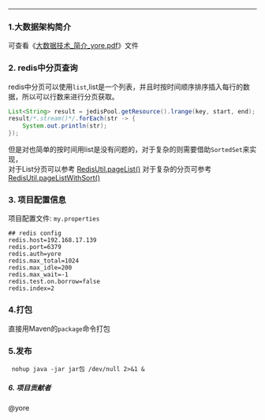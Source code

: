
-----------------
### 1.大数据架构简介
可查看《[大数据技术_简介_yore.pdf](./大数据技术_简介_yore.pdf)》文件

### 2. redis中分页查询
redis中分页可以使用`list`,list是一个列表，并且时按时间顺序排序插入每行的数据，所以可以行数来进行分页获取。
```java
List<String> result = jedisPool.getResource().lrange(key, start, end);
result/*.stream()*/.forEach(str -> {
    System.out.println(str);
});
```
但是对也简单的按时间用list是没有问题的，对于复杂的则需要借助`SortedSet`来实现，
<br/>
对于List分页可以参考 [RedisUtil.pageList()](./src/main/java/top/cnstu/apitx/utils/RedisUtil.java)
对于复杂的分页可参考 [RedisUtil.pageListWithSort()](./src/main/java/top/cnstu/apitx/utils/RedisUtil.java)


### 3. 项目配置信息
项目配置文件: `my.properties`
```
## redis config
redis.host=192.168.17.139
redis.port=6379
redis.auth=yore
redis.max_total=1024
redis.max_idle=200
redis.max_wait=-1
redis.test.on.borrow=false
redis.index=2

```

### 4.打包
 直接用Maven的`package`命令打包
 
### 5.发布
```
 nohup java -jar jar包 /dev/null 2>&1 &
```


##### 6. 项目贡献者
@yore



